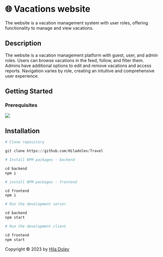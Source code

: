 # :globe_with_meridians: Vacations website

The website is a vacation management system with user roles, offering functionality to manage and view vacations.

## Description

The website is a vacation management platform with guest, user, and admin roles. Users can browse vacations in the feed, follow, and filter them. Admins have additional options to edit and remove vacations and access reports. Navigation varies by role, creating an intuitive and comprehensive user experience.

## Getting Started

### Prerequisites

<p>
    <img src="https://skillicons.dev/icons?i=react,js,nodejs,docker,express,ts" />
</p>

## Installation

```python
# Clone repository

git clone https://github.com/Hiladolev/Travel

# Install NPM packages - backend

cd backend
npm i

# install NPM packages - frontend

cd frontend
npm i

# Run the development server

cd backend
npm start

# Run the development client

cd frontend
npm start
```

Copyright © 2023 by <a href="https://github.com/Hiladolev" target="_blank">Hila Dolev</a>
